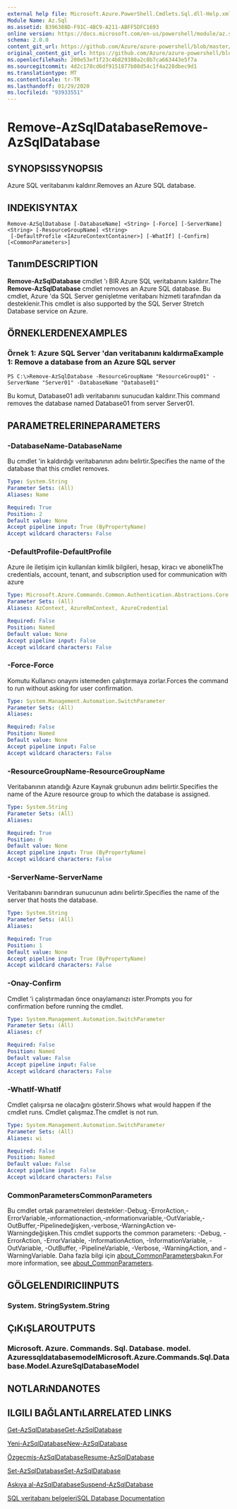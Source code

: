 ```yaml
---
external help file: Microsoft.Azure.PowerShell.Cmdlets.Sql.dll-Help.xml
Module Name: Az.Sql
ms.assetid: B396388D-F91C-4BC9-A211-ABFF5DFC1693
online version: https://docs.microsoft.com/en-us/powershell/module/az.sql/remove-azsqldatabase
schema: 2.0.0
content_git_url: https://github.com/Azure/azure-powershell/blob/master/src/Sql/Sql/help/Remove-AzSqlDatabase.md
original_content_git_url: https://github.com/Azure/azure-powershell/blob/master/src/Sql/Sql/help/Remove-AzSqlDatabase.md
ms.openlocfilehash: 200e53ef1f23c4b829380a2c8b7ca663443e5f7a
ms.sourcegitcommit: 4d2c178cd6df9151877b08d54c1f4a228dbec9d1
ms.translationtype: MT
ms.contentlocale: tr-TR
ms.lasthandoff: 01/29/2020
ms.locfileid: "93933551"
---
```

# <span data-ttu-id="e1600-101">Remove-AzSqlDatabase</span><span class="sxs-lookup"><span data-stu-id="e1600-101">Remove-AzSqlDatabase</span></span>

## <span data-ttu-id="e1600-102">SYNOPSIS</span><span class="sxs-lookup"><span data-stu-id="e1600-102">SYNOPSIS</span></span>
<span data-ttu-id="e1600-103">Azure SQL veritabanını kaldırır.</span><span class="sxs-lookup"><span data-stu-id="e1600-103">Removes an Azure SQL database.</span></span>

## <span data-ttu-id="e1600-104">INDEKI</span><span class="sxs-lookup"><span data-stu-id="e1600-104">SYNTAX</span></span>

```
Remove-AzSqlDatabase [-DatabaseName] <String> [-Force] [-ServerName] <String> [-ResourceGroupName] <String>
 [-DefaultProfile <IAzureContextContainer>] [-WhatIf] [-Confirm] [<CommonParameters>]
```

## <span data-ttu-id="e1600-105">Tanım</span><span class="sxs-lookup"><span data-stu-id="e1600-105">DESCRIPTION</span></span>
<span data-ttu-id="e1600-106">**Remove-AzSqlDatabase** cmdlet 'ı BIR Azure SQL veritabanını kaldırır.</span><span class="sxs-lookup"><span data-stu-id="e1600-106">The **Remove-AzSqlDatabase** cmdlet removes an Azure SQL database.</span></span>
<span data-ttu-id="e1600-107">Bu cmdlet, Azure 'da SQL Server genişletme veritabanı hizmeti tarafından da desteklenir.</span><span class="sxs-lookup"><span data-stu-id="e1600-107">This cmdlet is also supported by the SQL Server Stretch Database service on Azure.</span></span>

## <span data-ttu-id="e1600-108">ÖRNEKLERDEN</span><span class="sxs-lookup"><span data-stu-id="e1600-108">EXAMPLES</span></span>

### <span data-ttu-id="e1600-109">Örnek 1: Azure SQL Server 'dan veritabanını kaldırma</span><span class="sxs-lookup"><span data-stu-id="e1600-109">Example 1: Remove a database from an Azure SQL server</span></span>
```
PS C:\>Remove-AzSqlDatabase -ResourceGroupName "ResourceGroup01" -ServerName "Server01" -DatabaseName "Database01"
```

<span data-ttu-id="e1600-110">Bu komut, Database01 adlı veritabanını sunucudan kaldırır.</span><span class="sxs-lookup"><span data-stu-id="e1600-110">This command removes the database named Database01 from server Server01.</span></span>

## <span data-ttu-id="e1600-111">PARAMETRELERINE</span><span class="sxs-lookup"><span data-stu-id="e1600-111">PARAMETERS</span></span>

### <span data-ttu-id="e1600-112">-DatabaseName</span><span class="sxs-lookup"><span data-stu-id="e1600-112">-DatabaseName</span></span>
<span data-ttu-id="e1600-113">Bu cmdlet 'in kaldırdığı veritabanının adını belirtir.</span><span class="sxs-lookup"><span data-stu-id="e1600-113">Specifies the name of the database that this cmdlet removes.</span></span>

```yaml
Type: System.String
Parameter Sets: (All)
Aliases: Name

Required: True
Position: 2
Default value: None
Accept pipeline input: True (ByPropertyName)
Accept wildcard characters: False
```

### <span data-ttu-id="e1600-114">-DefaultProfile</span><span class="sxs-lookup"><span data-stu-id="e1600-114">-DefaultProfile</span></span>
<span data-ttu-id="e1600-115">Azure ile iletişim için kullanılan kimlik bilgileri, hesap, kiracı ve abonelik</span><span class="sxs-lookup"><span data-stu-id="e1600-115">The credentials, account, tenant, and subscription used for communication with azure</span></span>

```yaml
Type: Microsoft.Azure.Commands.Common.Authentication.Abstractions.Core.IAzureContextContainer
Parameter Sets: (All)
Aliases: AzContext, AzureRmContext, AzureCredential

Required: False
Position: Named
Default value: None
Accept pipeline input: False
Accept wildcard characters: False
```

### <span data-ttu-id="e1600-116">-Force</span><span class="sxs-lookup"><span data-stu-id="e1600-116">-Force</span></span>
<span data-ttu-id="e1600-117">Komutu Kullanıcı onayını istemeden çalıştırmaya zorlar.</span><span class="sxs-lookup"><span data-stu-id="e1600-117">Forces the command to run without asking for user confirmation.</span></span>

```yaml
Type: System.Management.Automation.SwitchParameter
Parameter Sets: (All)
Aliases:

Required: False
Position: Named
Default value: None
Accept pipeline input: False
Accept wildcard characters: False
```

### <span data-ttu-id="e1600-118">-ResourceGroupName</span><span class="sxs-lookup"><span data-stu-id="e1600-118">-ResourceGroupName</span></span>
<span data-ttu-id="e1600-119">Veritabanının atandığı Azure Kaynak grubunun adını belirtir.</span><span class="sxs-lookup"><span data-stu-id="e1600-119">Specifies the name of the Azure resource group to which the database is assigned.</span></span>

```yaml
Type: System.String
Parameter Sets: (All)
Aliases:

Required: True
Position: 0
Default value: None
Accept pipeline input: True (ByPropertyName)
Accept wildcard characters: False
```

### <span data-ttu-id="e1600-120">-ServerName</span><span class="sxs-lookup"><span data-stu-id="e1600-120">-ServerName</span></span>
<span data-ttu-id="e1600-121">Veritabanını barındıran sunucunun adını belirtir.</span><span class="sxs-lookup"><span data-stu-id="e1600-121">Specifies the name of the server that hosts the database.</span></span>

```yaml
Type: System.String
Parameter Sets: (All)
Aliases:

Required: True
Position: 1
Default value: None
Accept pipeline input: True (ByPropertyName)
Accept wildcard characters: False
```

### <span data-ttu-id="e1600-122">-Onay</span><span class="sxs-lookup"><span data-stu-id="e1600-122">-Confirm</span></span>
<span data-ttu-id="e1600-123">Cmdlet 'i çalıştırmadan önce onaylamanızı ister.</span><span class="sxs-lookup"><span data-stu-id="e1600-123">Prompts you for confirmation before running the cmdlet.</span></span>

```yaml
Type: System.Management.Automation.SwitchParameter
Parameter Sets: (All)
Aliases: cf

Required: False
Position: Named
Default value: False
Accept pipeline input: False
Accept wildcard characters: False
```

### <span data-ttu-id="e1600-124">-WhatIf</span><span class="sxs-lookup"><span data-stu-id="e1600-124">-WhatIf</span></span>
<span data-ttu-id="e1600-125">Cmdlet çalışırsa ne olacağını gösterir.</span><span class="sxs-lookup"><span data-stu-id="e1600-125">Shows what would happen if the cmdlet runs.</span></span>
<span data-ttu-id="e1600-126">Cmdlet çalışmaz.</span><span class="sxs-lookup"><span data-stu-id="e1600-126">The cmdlet is not run.</span></span>

```yaml
Type: System.Management.Automation.SwitchParameter
Parameter Sets: (All)
Aliases: wi

Required: False
Position: Named
Default value: False
Accept pipeline input: False
Accept wildcard characters: False
```

### <span data-ttu-id="e1600-127">CommonParameters</span><span class="sxs-lookup"><span data-stu-id="e1600-127">CommonParameters</span></span>
<span data-ttu-id="e1600-128">Bu cmdlet ortak parametreleri destekler:-Debug,-ErrorAction,-ErrorVariable,-ınformationaction,-ınformationvariable,-OutVariable,-OutBuffer,-Pipelinedeğişken,-verbose,-WarningAction ve-Warningdeğişken.</span><span class="sxs-lookup"><span data-stu-id="e1600-128">This cmdlet supports the common parameters: -Debug, -ErrorAction, -ErrorVariable, -InformationAction, -InformationVariable, -OutVariable, -OutBuffer, -PipelineVariable, -Verbose, -WarningAction, and -WarningVariable.</span></span> <span data-ttu-id="e1600-129">Daha fazla bilgi için [about_CommonParameters](https://go.microsoft.com/fwlink/?LinkID=113216)bakın.</span><span class="sxs-lookup"><span data-stu-id="e1600-129">For more information, see [about_CommonParameters](https://go.microsoft.com/fwlink/?LinkID=113216).</span></span>

## <span data-ttu-id="e1600-130">GÖLGELENDIRICI</span><span class="sxs-lookup"><span data-stu-id="e1600-130">INPUTS</span></span>

### <span data-ttu-id="e1600-131">System. String</span><span class="sxs-lookup"><span data-stu-id="e1600-131">System.String</span></span>

## <span data-ttu-id="e1600-132">ÇıKıŞLAR</span><span class="sxs-lookup"><span data-stu-id="e1600-132">OUTPUTS</span></span>

### <span data-ttu-id="e1600-133">Microsoft. Azure. Commands. Sql. Database. model. Azuressqldatabasemodel</span><span class="sxs-lookup"><span data-stu-id="e1600-133">Microsoft.Azure.Commands.Sql.Database.Model.AzureSqlDatabaseModel</span></span>

## <span data-ttu-id="e1600-134">NOTLARıNDA</span><span class="sxs-lookup"><span data-stu-id="e1600-134">NOTES</span></span>

## <span data-ttu-id="e1600-135">ILGILI BAĞLANTıLAR</span><span class="sxs-lookup"><span data-stu-id="e1600-135">RELATED LINKS</span></span>

[<span data-ttu-id="e1600-136">Get-AzSqlDatabase</span><span class="sxs-lookup"><span data-stu-id="e1600-136">Get-AzSqlDatabase</span></span>](./Get-AzSqlDatabase.md)

[<span data-ttu-id="e1600-137">Yeni-AzSqlDatabase</span><span class="sxs-lookup"><span data-stu-id="e1600-137">New-AzSqlDatabase</span></span>](./New-AzSqlDatabase.md)

[<span data-ttu-id="e1600-138">Özgeçmiş-AzSqlDatabase</span><span class="sxs-lookup"><span data-stu-id="e1600-138">Resume-AzSqlDatabase</span></span>](./Resume-AzSqlDatabase.md)

[<span data-ttu-id="e1600-139">Set-AzSqlDatabase</span><span class="sxs-lookup"><span data-stu-id="e1600-139">Set-AzSqlDatabase</span></span>](./Set-AzSqlDatabase.md)

[<span data-ttu-id="e1600-140">Askıya al-AzSqlDatabase</span><span class="sxs-lookup"><span data-stu-id="e1600-140">Suspend-AzSqlDatabase</span></span>](./Suspend-AzSqlDatabase.md)

[<span data-ttu-id="e1600-141">SQL veritabanı belgeleri</span><span class="sxs-lookup"><span data-stu-id="e1600-141">SQL Database Documentation</span></span>](https://docs.microsoft.com/azure/sql-database/)


